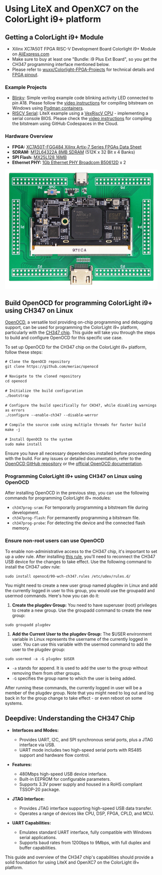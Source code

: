 # Using LiteX and OpenXC7 on the ColorLight i9+ platform

## Getting a ColorLight i9+ Module

- Xilinx XC7A50T FPGA RISC-V Development Board Colorlight i9+ Module on [AliExpress.com](https://vi.aliexpress.com/item/1005005620785752.html)
- Make sure to buy at least one "Bundle: i9 Plus Ext Board", so you get the CH347 programming interface mentioned below.
- Please refer to [wuxx/Colorlight-FPGA-Projects](https://github.com/wuxx/Colorlight-FPGA-Projects/blob/master/colorlight_i9plus_v6.1.md) for technical details and [FPGA pinout](https://github.com/wuxx/Colorlight-FPGA-Projects/blob/master/colorlight_i9plus_v6.1.md#ddr2-sodimm-200p).

### Example Projects
- [Blinky](blinky): Simple verilog example code blinking activity LED connected to pin A18. Please follow the [video instructions](https://youtu.be/JCctdP_i6y8) for compiling bitstream on Windows using [Podman containers](../../#installing-and-starting-the-development-kit).
- [RISCV Serial](riscv-serial): LiteX example using a [VexRiscV CPU](https://github.com/SpinalHDL/VexRiscv) - implementing a serial console BIOS. Please check the [video instructions](https://youtu.be/082bH_Vu2bo) for compiling the bitstream using GitHub Codespaces in the Cloud.

### Hardware Overview
- **FPGA:** [XC7A50T-FGG484 Xilinx Artix-7 Series FPGAs Data Sheet](https://docs.xilinx.com/v/u/en-US/ds180_7Series_Overview)
- **SDRAM:** [M12L64322A 8MB SDRAM](https://www.esmt.com.tw/upload/pdf/ESMT/datasheets/M12L64322A(2S).pdf) (512K x 32 Bit x 4 Banks)
- **SPI Flash:** [MX25L128 16MB](https://www.macronix.com/Lists/Datasheet/Attachments/8653/MX25L12835F,%203V,%20128Mb,%20v1.6.pdf)
- **Ethernet PHY:** [1Gb Ethernet PHY Broadcom B50612D](https://github.com/wuxx/Colorlight-FPGA-Projects/blob/master/doc/B50612D-datasheet.pdf) x 2

[<img src="../../documentation/images/i9plus-extboard.jpg">](https://github.com/wuxx/Colorlight-FPGA-Projects/blob/master/colorlight_i9plus_v6.1.md)


## Build OpenOCD for programming ColorLight i9+ using CH347 on Linux

[OpenOCD](https://openocd.org/), a versatile tool providing on-chip
programming and debugging support, can be used for programming the
ColorLight i9+ platform, particularly with the [CH347 chip](https://www.wch-ic.com/products/CH347.html). This guide will
take you through the steps to build and configure OpenOCD for this
specific use case.

To set up OpenOCD for the CH347 chip on the ColorLight i9+ platform, follow these steps:
```shell
# Clone the OpenOCD repository
git clone https://github.com/meriac/openocd

# Navigate to the cloned repository
cd openocd

# Initialize the build configuration
./bootstrap 

# Configure the build specifically for CH347, while disabling warnings as errors
./configure --enable-ch347 --disable-werror

# Compile the source code using multiple threads for faster build
make -j

# Install OpenOCD to the system
sudo make install
```
Ensure you have all necessary dependencies installed before proceeding with the build. For any issues or detailed documentation, refer to the [OpenOCD GitHub repository](https://github.com/meriac/openocd) or the [official OpenOCD documentation](https://openocd.org/pages/documentation.html).

### Programming ColorLight i9+ using CH347 on Linux using OpenOCD

After installing OpenOCD in the previous step, you can use the following commands for programming ColorLight i9+ modules: 
- `ch347prog-sram`: For temporarily programming a bitstream file during development.
- `ch347prog-flash`: For permanently programming a bitstream file.
- `ch347prog-probe`: For detecting the device and the connected flash memory.

### Ensure non-root users can use OpenOCD

To enable non-administrative access to the CH347 chip, it's important to set up a udev rule. After installing [this rule](openocd/99-wch-ch347.rules), you'll need to reconnect the CH347 USB device for the changes to take effect. Use the following command to install the CH347 udev rule:
```shell
sudo install openocd/99-wch-ch347.rules /etc/udev/rules.d/
```

You might need to create a new user group named plugdev in Linux and add the currently logged in user to this group, you would use the groupadd and usermod commands. Here's how you can do it:

1. **Create the plugdev Group:** You need to have superuser (root) privileges to create a new group. Use the groupadd command to create the new group:
```shell
sudo groupadd plugdev
```
1. **Add the Current User to the plugdev Group:** The $USER environment variable in Linux represents the username of the currently logged in user. You can use this variable with the usermod command to add the user to the plugdev group:

```shell
sudo usermod -a -G plugdev $USER
```
- `-a` stands for append. It is used to add the user to the group without removing them from other groups.
- `-G` specifies the group name to which the user is being added.

After running these commands, the currently logged in user will be a member of the plugdev group.
Note that you might need to log out and log back in for the group change to take effect - or even reboot on some systems.

## Deepdive: Understanding the CH347 Chip
- **Interfaces and Modes:** 
  - Provides UART, I2C, and SPI synchronous serial ports, plus a JTAG interface via USB.
  - UART mode includes two high-speed serial ports with RS485 support and hardware flow control.

- **Features:** 
  - 480Mbps high-speed USB device interface.
  - Built-in EEPROM for configurable parameters.
  - Supports 3.3V power supply and housed in a RoHS compliant TSSOP-20 package.

- **JTAG Interface:** 
  - Provides JTAG interface supporting high-speed USB data transfer.
  - Operates a range of devices like CPU, DSP, FPGA, CPLD, and MCU.

- **UART Capabilities:** 
  - Emulates standard UART interface, fully compatible with Windows serial applications.
  - Supports baud rates from 1200bps to 9Mbps, with full duplex and buffer capabilities.

This guide and overview of the CH347 chip's capabilities should provide a solid foundation for using LiteX and OpenXC7 on the ColorLight i9+ platform.
